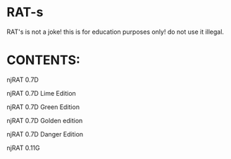 # RAT-s
RAT's is not a joke! this is for education purposes only! do not use it illegal.


<h1>CONTENTS:</h1>

<p>njRAT 0.7D</p>
<p>njRAT 0.7D Lime Edition</p>
<p>njRAT 0.7D Green Edition</p>
<p>njRAT 0.7D Golden edition</p>
<p>njRAT 0.7D Danger Edition</p>
<p>njRAT 0.11G</p>
